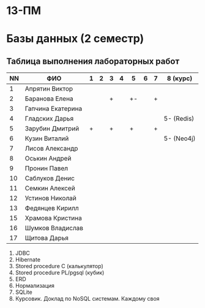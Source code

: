 # 13-ПМ
# Базы данных (2 семестр)

## Таблица выполнения лабораторных работ

| NN  | ФИО               | 1   | 2   | 3   | 4   | 5   | 6   | 7   | 8 (курс)  |
| --- | ----------------- | --- | --- | --- | --- | --- | --- | --- | --- |
| 1   | Апрятин Виктор    |     |     |     |     |     |     |     |     |
| 2   | Баранова Елена    |     |     | +   |     | +-  |     | +   |     |
| 3   | Гапчина Екатерина |     |     |     |     |     |     |     |     |
| 4   | Гладских Дарья    |     |     |     |     |     |     |     | 5- (Redis) |
| 5   | Зарубин Дмитрий   | +   |     | +   |     | +   |     | +   |     |
| 6   | Кузин Виталий     |     |     |     |     |     |     |     | 5- (Neo4j)  |
| 7   | Лисов Александр   |     |     |     |     |     |     |     |     |
| 8   | Оськин Андрей     |     |     |     |     |     |     |     |     |
| 9   | Пронин Павел      |     |     |     |     |     |     |     |     |
| 10  | Саблуков Денис    |     |     |     |     |     |     |     |     |
| 11  | Семкин Алексей    |     |     |     |     |     |     |     |     |
| 12  | Устинов Николай   |     |     |     |     |     |     |     |     |
| 13  | Федянцев Кирилл   |     |     |     |     |     |     |     |     |
| 15  | Храмова Кристина  |     |     |     |     |     |     |     |     |
| 16  | Шумков Владислав  |     |     |     |     |     |     |     |     |
| 17  | Щитова Дарья      |     |     |     |     |     |     |     |     |

1. JDBC
2. Hibernate
3. Stored procedure C (калькулятор)
4. Stored procedure PL/pgsql (кубик)
5. ERD
6. Нормализация
7. SQLite
8. Курсовик. Доклад по NoSQL системам. Каждому своя
